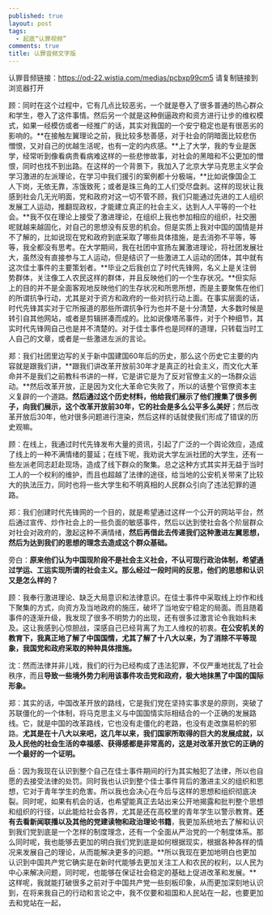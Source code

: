 ```yaml
---
published: true
layout: post
tags:
  - 起底“认罪视频”
comments: true
title: 认罪音频文字版
---
```


认罪音频链接：https://od-22.wistia.com/medias/pcbxp99cm5
请复制链接到浏览器打开

顾：同时在这个过程中，它有几点比较恶劣，一个就是卷入了很多普通的热心群众和学生，卷入了这件事情。然后另一个就是这种倒逼政府和资方进行让步的维权模式，如果一经模仿或者一经推广的话，其实对我国的一个安宁稳定也是有很恶劣的影响的。**在接触左翼理论之前，我比较多愁善感，对于社会的阴暗面比较悲伤憎恨，又对自己的优越生活呢，也有一定的内疚感。**上了大学，我的专业是医学，经常听到像看病贵看病难这样的一些悲惨故事，对社会的黑暗和不公更加的憎恨，同时也找不到出路。在这样的一个背景下，我加入了北京大学马克思主义学会学习激进的左派理论，在学习中我们援引的案例都十分极端，**比如说像国企工人下岗，无依无靠，冻饿致死；或者是珠三角的工人们受尽盘剥。这样的现状让我感到社会几无光明面，党和政府对这一切不管不顾，我们只能通过先进的工人组织发展工人运动，推翻现政权，才能建立真正的社会主义，达到人人平等的一个社会。**我不仅在理论上接受了激进理论，在组织上我也参加相应的组织，社交圈呢就越来越固化，对自己的思想没有反思的机会。但是实质上我对中国的国情是并不了解的，比如说现在党和政府到底采取了哪些具体措施，是去消弥不平等，等等，我全都没有思考。在大学期间，我在社团中宣扬左翼激进理论，将社团发展壮大，虽然没有直接参与工人运动，但是结识了一些激进工人运动的团体，其中就有这次佳士事件的主要策划者。**毕业之后我创立了时代先锋网，名义上是关注弱势群体，关注像工人农民这样的群体，并且反映他们的一个生存状况。**但实际上的目的并不是全面客观地反映他们的生存状况和所思所想，而是主要聚焦在他们的所谓抗争行动，尤其是对于资方和政府的一些对抗行动上面。在事实层面的话，时代先锋其实对于它所报道的那些所谓抗争行为也并不是十分清楚，大多数时候是转引自其他网站，或者是剪辑拼凑而成的。比如说像塔吊事件，对于个种细节，其实时代先锋网自己也是并不清楚的。对于佳士事件也是同样的道理，只转载当时工人自己的文章，或者是一些激进左派的言论。

郑：我们社团里边写的关于新中国建国60年后的历史，那么这个历史它主要的内容就是跟我们讲，**跟我们讲改革开放前30年才是真正的社会主义，而文化大革命并不是我们之前教科书讲的一样，它是讲它是为了反对官僚主义的一场群众运动。**然后改革开放，正是因为文化大革命它失败了，所以的话整个官僚资本主义复辟的一个道路。**然后通过这个历史材料，他给我们展示了他们搜集了很多例子，向我们展示，这个改革开放前30年，它的社会是多么公平多么美好**；然后改革开放后30年，他对很多问题进行渲染，然后这样的话就使我们形成了错误的历史观嘛。

顾：在线上，我通过时代先锋发布大量的资讯，引起了广泛的一个舆论效应，造成了线上的一种不满情绪的蔓延；在线下呢，我劝说大学左派社团的大学生，还有一些左派老同志赶赴现场，造成了线下群众的聚集。总之这种方式其实并无益于当时工人的一个权利的维护，而且也超越了法律的途径，给当地的公安机关带来了比较大的执法压力，同时也将一些大学生和不明真相的人民群众引向了违法犯罪的道路。

郑：我们创建时代先锋网的一个目的，就是希望通过这样一个公开的网站平台，然后通过宣传、炒作社会上的一些负面的敏感事件，然后以达到使社会各个阶层群众对社会对政府的，激起这种不满情绪，**然后再借此去传递我们这种激进左翼思想，然后为达到我们的思想的理念去造成这个群众基础。**

旁白：**原来他们认为中国现阶段不是社会主义社会，不认可现行政治体制，希望通过学运、工运实现所谓的社会主义。那么经过一段时间的反思，他们的思想和认识又是怎么样的？**

顾：我奉行激进理论、缺乏大局意识和法律意识。在佳士事件中采取线上炒作和线下聚集的方式，向资方及当地政府的施压，破坏了当地安宁稳定的局面。而且随着事件的逐渐升级，我发现了很多不明势力的出现，还有很多过激言论令我始料未及。这让我感到心惊胆战，深感自己已经背离了为工人维权的初衷。**在公安机关的教育下，我真正地了解了中国国情，尤其了解了十八大以来，为了消除不平等现象，我国党和政府采取的种种具体措施。**

沈：然而法律并非儿戏，我们的行为已经构成了违法犯罪，不仅严重地扰乱了社会秩序，而且**导致一些境外势力利用该事件攻击党和政府，极大地抹黑了中国的国际形象。**

郑：其实的话，中国改革开放的路线，它是我们党在坚持实事求是的原则，突破了苏联僵化的一个体制，将马克思主义与中国国情实际相结合的一个正确的发展路线。它，就是中国的改革路线，它也没有走僵化的老路，也没有走改旗易帜的邪路。**尤其是在十八大以来吧，这几年以来，我们国家所取得的巨大的发展成就，以及人民他的社会生活的幸福感、获得感都是非常高的，这是对改革开放它的正确的一个最好的一个证明。**

岳：因为我现在认识到整个自己在佳士事件期间的行为其实触犯了法律，所以也自愿的去接受法律的处罚。同时我也认识到整个佳士事件背后的激进主义的组织和思想，它对于青年学生的危害。所以我也会决心在今后与这样的思想和组织彻底决裂。同时呢，如果有机会的话，也希望能真正去站出来公开地揭露和批判整个思想和组织的行径，以此能给社会各界，尤其是还在高校里的青年学生以警示教育。**还有去看新闻联播以及其他的党建读物和政治理论书籍**，我更加系统地去了解和认识到我们党到底是一个怎样的制度理念，还有一个全面从严治党的一个制度体系。那么同时呢，我也能够去更加的明白我们党到底是如何根据现实，根据各种各样的情况来发展自己的理论，从而能解决更多的问题。**所以我现在更加地明白也更加认识到中国共产党它确实是在新时代能够去更加关注工人和农民的权利，以人民为中心来解决问题，同时呢，也能够在保证社会稳定的基础上促进改革和发展。**这样呢，我就能打破很多之前对于中国共产党一些刻板印象，从而更加深刻地认识到，在将来我自己的行动和言论之中，我不仅要和祖国和人民站在一起，也要更加去和党站在一起，
